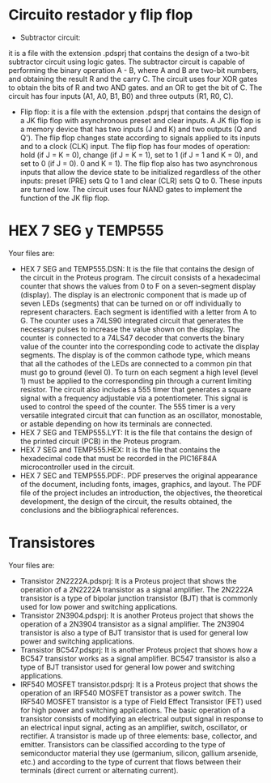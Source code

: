 # Circuito restador y flip flop
 
 - Subtractor circuit: 
 
 it is a file with the extension .pdsprj that contains the design of a two-bit subtractor circuit using logic gates. The subtractor circuit is capable of performing the binary operation A - B, where A and B are two-bit numbers, and obtaining the result R and the carry C. The circuit uses four XOR gates to obtain the bits of R and two AND gates. and an OR to get the bit of C. The circuit has four inputs (A1, A0, B1, B0) and three outputs (R1, R0, C).
- Flip flop: it is a file with the extension .pdsprj that contains the design of a JK flip flop with asynchronous preset and clear inputs. A JK flip flop is a memory device that has two inputs (J and K) and two outputs (Q and Q'). The flip flop changes state according to signals applied to its inputs and to a clock (CLK) input. The flip flop has four modes of operation: hold (if J = K = 0), change (if J = K = 1), set to 1 (if J = 1 and K = 0), and set to 0 (if J = 0). 0 and K = 1). The flip flop also has two asynchronous inputs that allow the device state to be initialized regardless of the other inputs: preset (PRE) sets Q to 1 and clear (CLR) sets Q to 0. These inputs are turned low. The circuit uses four NAND gates to implement the function of the JK flip flop.

# HEX 7 SEG y TEMP555

Your files are:
- HEX 7 SEG and TEMP555.DSN: It is the file that contains the design of the circuit in the Proteus program. The circuit consists of a hexadecimal counter that shows the values from 0 to F on a seven-segment display (display). The display is an electronic component that is made up of seven LEDs (segments) that can be turned on or off individually to represent characters. Each segment is identified with a letter from A to G. The counter uses a 74LS90 integrated circuit that generates the necessary pulses to increase the value shown on the display. The counter is connected to a 74LS47 decoder that converts the binary value of the counter into the corresponding code to activate the display segments. The display is of the common cathode type, which means that all the cathodes of the LEDs are connected to a common pin that must go to ground (level 0). To turn on each segment a high level (level 1) must be applied to the corresponding pin through a current limiting resistor. The circuit also includes a 555 timer that generates a square signal with a frequency adjustable via a potentiometer. This signal is used to control the speed of the counter. The 555 timer is a very versatile integrated circuit that can function as an oscillator, monostable, or astable depending on how its terminals are connected.
- HEX 7 SEG and TEMP555.LYT: It is the file that contains the design of the printed circuit (PCB) in the Proteus program.
- HEX 7 SEG and TEMP555.HEX: It is the file that contains the hexadecimal code that must be recorded in the PIC16F84A microcontroller used in the circuit.
- HEX 7 SEC and TEMP555.PDF:. PDF preserves the original appearance of the document, including fonts, images, graphics, and layout. The PDF file of the project includes an introduction, the objectives, the theoretical development, the design of the circuit, the results obtained, the conclusions and the bibliographical references.

# Transistores

Your files are:
- Transistor 2N2222A.pdsprj: It is a Proteus project that shows the operation of a 2N2222A transistor as a signal amplifier. The 2N2222A transistor is a type of bipolar junction transistor (BJT) that is commonly used for low power and switching applications.
- Transistor 2N3904.pdsprj: It is another Proteus project that shows the operation of a 2N3904 transistor as a signal amplifier. The 2N3904 transistor is also a type of BJT transistor that is used for general low power and switching applications.
- Transistor BC547.pdsprj: It is another Proteus project that shows how a BC547 transistor works as a signal amplifier. BC547 transistor is also a type of BJT transistor used for general low power and switching applications.
- IRF540 MOSFET transistor.pdsprj: It is a Proteus project that shows the operation of an IRF540 MOSFET transistor as a power switch. The IRF540 MOSFET transistor is a type of Field Effect Transistor (FET) used for high power and switching applications.
The basic operation of a transistor consists of modifying an electrical output signal in response to an electrical input signal, acting as an amplifier, switch, oscillator, or rectifier. A transistor is made up of three elements: base, collector, and emitter. Transistors can be classified according to the type of semiconductor material they use (germanium, silicon, gallium arsenide, etc.) and according to the type of current that flows between their terminals (direct current or alternating current).
